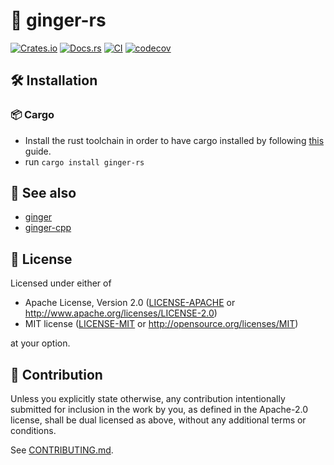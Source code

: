 # 🫚 ginger-rs

[![Crates.io](https://img.shields.io/crates/v/ginger-rs.svg)](https://crates.io/crates/ginger-rs)
[![Docs.rs](https://docs.rs/ginger-rs/badge.svg)](https://docs.rs/ginger-rs)
[![CI](https://github.com/luk036/ginger-rs/workflows/CI/badge.svg)](https://github.com/luk036/ginger-rs/actions)
[![codecov](https://codecov.io/gh/luk036/ginger-rs/branch/master/graph/badge.svg?token=1qz6WD6Rs5)](https://codecov.io/gh/luk036/ginger-rs)

## 🛠️ Installation

### 📦 Cargo

- Install the rust toolchain in order to have cargo installed by following
  [this](https://www.rust-lang.org/tools/install) guide.
- run `cargo install ginger-rs`

## 👀 See also

- [ginger](https://luk036.github.io/ginger)
- [ginger-cpp](https://luk036.github.io/ginger-cpp)

## 📜 License

Licensed under either of

- Apache License, Version 2.0
  ([LICENSE-APACHE](LICENSE-APACHE) or http://www.apache.org/licenses/LICENSE-2.0)
- MIT license
  ([LICENSE-MIT](LICENSE-MIT) or http://opensource.org/licenses/MIT)

at your option.

## 🤝 Contribution

Unless you explicitly state otherwise, any contribution intentionally submitted
for inclusion in the work by you, as defined in the Apache-2.0 license, shall be
dual licensed as above, without any additional terms or conditions.

See [CONTRIBUTING.md](CONTRIBUTING.md).
